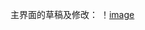 主界面的草稿及修改：
！[image](https://github.com/Hurricane2333/Tomato_Clock/blob/main/bd294cba775406ff5686b0ae62935f39.png)
